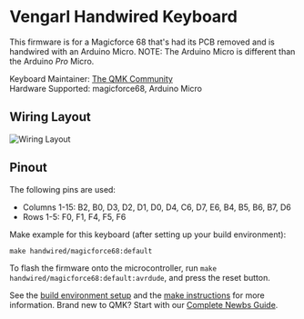 # Vengarl Handwired Keyboard

This firmware is for a Magicforce 68 that's had its PCB removed and is handwired with an Arduino Micro. NOTE: The Arduino Micro is different than the Arduino *Pro* Micro.

Keyboard Maintainer: [The QMK Community](https://github.com/qmk)  
Hardware Supported: magicforce68, Arduino Micro  

## Wiring Layout

![Wiring Layout](http://i.imgur.com/NmTCv5u.png)

## Pinout

The following pins are used:
- Columns 1-15: B2, B0, D3, D2, D1, D0, D4, C6, D7, E6, B4, B5, B6, B7, D6
- Rows 1-5: F0, F1, F4, F5, F6

Make example for this keyboard (after setting up your build environment):

    make handwired/magicforce68:default

To flash the firmware onto the microcontroller, run `make handwired/magicforce68:default:avrdude`, and press the reset button.

See the [build environment setup](https://docs.qmk.fm/#/getting_started_build_tools) and the [make instructions](https://docs.qmk.fm/#/getting_started_make_guide) for more information. Brand new to QMK? Start with our [Complete Newbs Guide](https://docs.qmk.fm/#/newbs).
